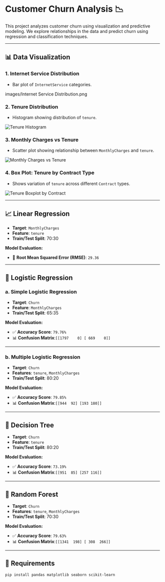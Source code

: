# Customer Churn Analysis 📉

This project analyzes customer churn using visualization and predictive modeling. We explore relationships in the data and predict churn using regression and classification techniques.

---

## 📊 Data Visualization

### 1. Internet Service Distribution
- Bar plot of `InternetService` categories.

images/Internet Service Distribution.png

### 2. Tenure Distribution
- Histogram showing distribution of `tenure`.

![Tenure Histogram](images/tenure_histogram.png)

### 3. Monthly Charges vs Tenure
- Scatter plot showing relationship between `MonthlyCharges` and `tenure`.

![Monthly Charges vs Tenure](images/monthlycharges_tenure_scatter.png)

### 4. Box Plot: Tenure by Contract Type
- Shows variation of `tenure` across different `Contract` types.

![Tenure Boxplot by Contract](images/tenure_contract_boxplot.png)

---

## 📈 Linear Regression

- **Target**: `MonthlyCharges`
- **Feature**: `tenure`
- **Train/Test Split**: 70:30

**Model Evaluation:**
- 🔢 **Root Mean Squared Error (RMSE)**: `29.36`

---

## 🔐 Logistic Regression

### a. Simple Logistic Regression
- **Target**: `Churn`  
- **Feature**: `MonthlyCharges`  
- **Train/Test Split**: 65:35

**Model Evaluation:**
- ✅ **Accuracy Score**: `79.76%`
- 📊 **Confusion Matrix**:`[[1797    0]
                            [ 669    0]]`



---

### b. Multiple Logistic Regression
- **Target**: `Churn`  
- **Features**: `tenure`, `MonthlyCharges`  
- **Train/Test Split**: 80:20

**Model Evaluation:**
- ✅ **Accuracy Score**: `79.85%`
- 📊 **Confusion Matrix**:`[[944  92]
                            [193 180]]`



---

## 🌳 Decision Tree

- **Target**: `Churn`
- **Feature**: `tenure`
- **Train/Test Split**: 80:20

**Model Evaluation:**
- ✅ **Accuracy Score**: `73.19%`
- 📊 **Confusion Matrix**:`[[951  85]
                            [257 116]]`



---

## 🌲 Random Forest

- **Target**: `Churn`
- **Features**: `tenure`, `MonthlyCharges`
- **Train/Test Split**: 70:30

**Model Evaluation:**
- ✅ **Accuracy Score**: `79.63%`
- 📊 **Confusion Matrix**:`[[1341  198]
                            [ 308  266]]`




---

## 🧪 Requirements

```bash
pip install pandas matplotlib seaborn scikit-learn


